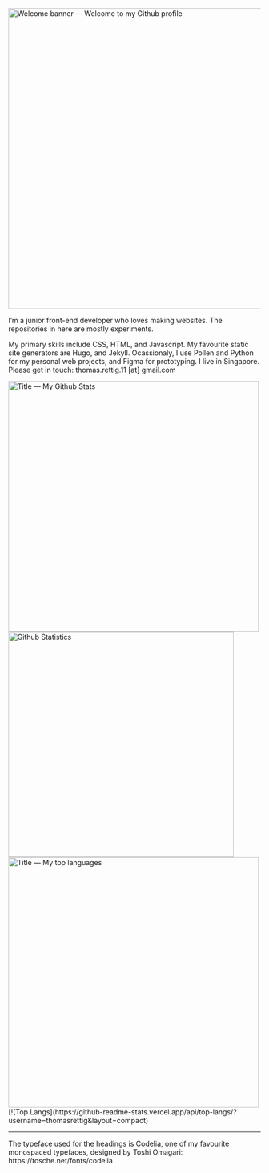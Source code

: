 <img alt="Welcome banner — Welcome to my Github profile"  title="Welcome to my Github profile" src="https://user-images.githubusercontent.com/68767503/138675448-b9c2555c-056e-423d-a7c9-69d2d40a47b1.png" style="width:600px;height:auto;">

I’m a junior front-end developer who loves making websites. The repositories in here are mostly experiments.

My primary skills include CSS, HTML, and Javascript. My favourite static site generators are Hugo, and Jekyll. Ocassionaly, I use Pollen and Python for my personal web projects, and Figma for prototyping. I live in Singapore. Please get in touch: thomas.rettig.11 [at] gmail.com

<!--Github Statistics-->
<!--Header--><img title="My Github stats" alt="Title — My Github Stats" src="https://user-images.githubusercontent.com/68767503/138676793-d7fe297f-57ee-4783-bead-9569829d5b13.png" style="width:500px;height:auto;">
<!--stats--><img title="My Github Statistics" alt="Github Statistics" width="450px" src="https://github-readme-stats.vercel.app/api?username=thomasrettig&show_icons=true&include_all_commits=true&count_private=true&&hide=issues&theme=tokyonight&border_radius=6px"/>
<!--Top languages-->
<!--Header--><img title="My top languages" alt="Title — My top languages" src="https://user-images.githubusercontent.com/68767503/138676056-cab6487a-5a41-4be2-8cec-6297701ce1bf.png" style="width:500px;height:auto;">
<!--stats-->[![Top Langs](https://github-readme-stats.vercel.app/api/top-langs/?username=thomasrettig&layout=compact)

<hr>
The typeface used for the headings is Codelia, one of my favourite monospaced typefaces, designed by Toshi Omagari: https://tosche.net/fonts/codelia
